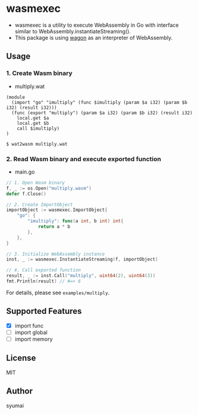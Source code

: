 # wasmexec

* wasmexec is a utility to execute WebAssembly in Go with interface similar to WebAssembly.instantiateStreaming().
* This package is using [wagon](https://github.com/go-interpreter/wagon) as an interpreter of WebAssembly.

## Usage

### 1. Create Wasm binary

* multiply.wat

```wat
(module
  (import "go" "imultiply" (func $imultiply (param $a i32) (param $b i32) (result i32)))
  (func (export "multiply") (param $a i32) (param $b i32) (result i32)
    local.get $a
    local.get $b
    call $imultiply)
)
```

```console
$ wat2wasm multiply.wat
```

### 2. Read Wasm binary and execute exported function

* main.go

```go
// 1. Open Wasm binary
f, _ := os.Open("multiply.wasm")
defer f.Close()

// 2. Create ImportObject
importObject := wasmexec.ImportObject{
    "go": {
        "imultiply": func(a int, b int) int{
            return a * b
        },
    },
}

// 3. Initialize WebAssembly instance
inst, _ := wasmexec.InstantiateStreaming(f, importObject)

// 4. Call exported function
result, _ := inst.Call("multiply", uint64(2), uint64(3))
fmt.Println(result) // #=> 6
```

For details, please see `examples/multiply`.

## Supported Features

* [x] import func
* [ ] import global
* [ ] import memory

## License

MIT

## Author

syumai
